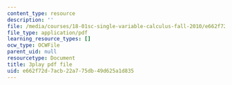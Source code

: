 ```yaml
---
content_type: resource
description: ''
file: /media/courses/18-01sc-single-variable-calculus-fall-2010/e662f72d7acb22a775db49d625a1d835_R9a_NHXrBcg.pdf
file_type: application/pdf
learning_resource_types: []
ocw_type: OCWFile
parent_uid: null
resourcetype: Document
title: 3play pdf file
uid: e662f72d-7acb-22a7-75db-49d625a1d835
---
```

